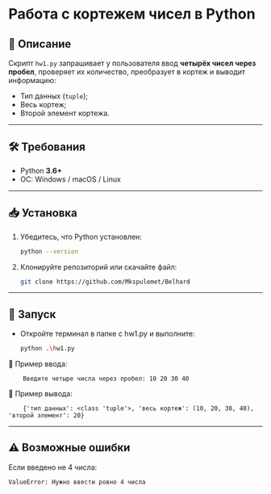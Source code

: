# Работа с кортежем чисел в Python

## 📄 Описание

Скрипт `hw1.py` запрашивает у пользователя ввод **четырёх чисел через пробел**, проверяет их количество, преобразует в кортеж и выводит информацию:

- Тип данных (`tuple`);
- Весь кортеж;
- Второй элемент кортежа.

---

## 🛠️ Требования

- Python **3.6+**
- ОС: Windows / macOS / Linux

---

## 📥 Установка

1. Убедитесь, что Python установлен:

   ```bash
   python --version
   ```
2. Клонируйте репозиторий или скачайте файл:
   ```bash 
   git clone https://github.com/Mkspulemet/Belhard
   ```
---
## 🚀 Запуск
- Откройте терминал в папке с hw1.py и выполните:

    ```bash
    python .\hw1.py
    ```

📌 Пример ввода:

        Введите четыре числа через пробел: 10 20 30 40
📌 Пример вывода:

        {'тип данных': <class 'tuple'>, 'весь кортеж': (10, 20, 30, 40), 'второй элемент': 20}

---
## ⚠️ Возможные ошибки

Если введено не 4 числа:

    ValueError: Нужно ввести ровно 4 числа
